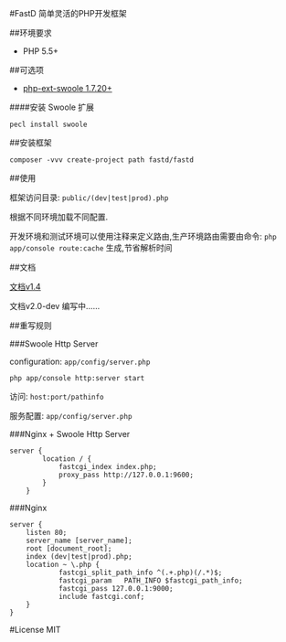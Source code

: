 #FastD 简单灵活的PHP开发框架

##环境要求

* PHP 5.5+

##可选项

* [php-ext-swoole 1.7.20+](https://github.com/swoole/swoole-src)

####安装 Swoole 扩展

```
pecl install swoole
```

##安装框架

`composer -vvv create-project path fastd/fastd`

##使用

框架访问目录: `public/(dev|test|prod).php`

根据不同环境加载不同配置.

开发环境和测试环境可以使用注释来定义路由,生产环境路由需要由命令: `php app/console route:cache` 生成,节省解析时间

##文档

[文档v1.4](http://www.fast-d.cn/docs/index.html)

文档v2.0-dev 编写中......

##重写规则

###Swoole Http Server

configuration: `app/config/server.php`

```
php app/console http:server start
```

访问: `host:port/pathinfo`

服务配置: `app/config/server.php`

###Nginx + Swoole Http Server 

```
server {
        location / {
            fastcgi_index index.php;
            proxy_pass http://127.0.0.1:9600;
        }
    }
```

###Nginx

```
server {
    listen 80;
    server_name [server_name];
    root [document_root];
    index (dev|test|prod).php;
    location ~ \.php {
            fastcgi_split_path_info ^(.+.php)(/.*)$;
            fastcgi_param   PATH_INFO $fastcgi_path_info;
            fastcgi_pass 127.0.0.1:9000;
            include fastcgi.conf;
    }
}
```

#License MIT


